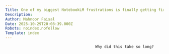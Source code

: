 ```yaml
---
Title: One of my biggest NotebookLM frustrations is finally getting fixed
Description: 
Author: Mahnoor Faisal
Date: 2025-10-29T20:08:39.000Z
Robots: noindex,nofollow
Template: index
---
```


                                            Why did this take so long?
                                        